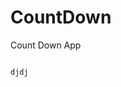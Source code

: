 # CountDown
 Count Down App
          
                            
                                                                                            djdj                                                                     
                                                                                                        
                                                                                                         
                                                                                                  
                                                                                      
                                                           
                                      
                                 
           
         
          

